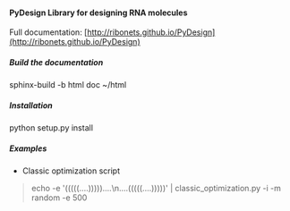 #### PyDesign Library for designing RNA molecules ####

Full documentation: [http://ribonets.github.io/PyDesign](http://ribonets.github.io/PyDesign)

##### Build the documentation #####

sphinx-build -b html doc ~/html

##### Installation #####

python setup.py install

##### Examples #####

* Classic optimization script 

> echo -e '(((((....)))))....\n....(((((....)))))' | classic_optimization.py -i -m random -e 500

